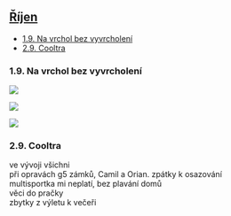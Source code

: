 ## [Říjen](2023.md)  

- [1.9. Na vrchol bez vyvrcholení](#19-na-vrchol-bez-vyvrcholení)
- [2.9. Cooltra](#29-cooltra)

### 1.9. Na vrchol bez vyvrcholení

<a href="../images/2023_october/1_1.jpg" target="_blank"><img src="../images/thumbnails/2023_october/1_1.jpg"></a>

<a href="../images/2023_october/1_2.jpg" target="_blank"><img src="../images/thumbnails/2023_october/1_2.jpg"></a>

<a href="../images/2023_october/1_3.jpg" target="_blank"><img src="../images/thumbnails/2023_october/1_3.jpg"></a>

### 2.9. Cooltra

ve vývoji všichni<br>
při opravách g5 zámků, Camil a Orian.
zpátky k osazování<br>
multisportka mi neplatí, bez plavání domů<br>
věci do pračky<br>
zbytky z výletu k večeři<br>
